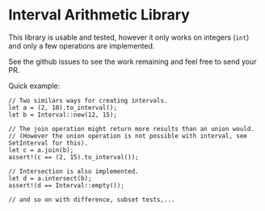 Interval Arithmetic Library
===========================

This library is usable and tested, however it only works on integers (`int`) and only a few operations are implemented.

See the github issues to see the work remaining and feel free to send your PR.

Quick example:

```
// Two similars ways for creating intervals.
let a = (2, 10).to_interval();
let b = Interval::new(12, 15);

// The join operation might return more results than an union would.
// (However the union operation is not possible with interval, see SetInterval for this).
let c = a.join(b);
assert!(c == (2, 15).to_interval());

// Intersection is also implemented.
let d = a.intersect(b);
assert!(d == Interval::empty());

// and so on with difference, subset tests,...
```